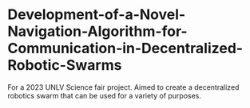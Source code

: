 # Development-of-a-Novel-Navigation-Algorithm-for-Communication-in-Decentralized-Robotic-Swarms
For a 2023 UNLV Science fair project. Aimed to create a decentralized robotics swarm that can be used for a variety of purposes.
